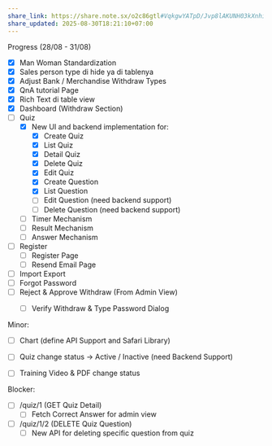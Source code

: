 ```yaml
---
share_link: https://share.note.sx/o2c86gtl#VqkgwYATpD/Jvp8lAKUNH03kXnhiH8ILwsXABZ1wJNM
share_updated: 2025-08-30T18:21:10+07:00
---
```

Progress (28/08 - 31/08)
- [x] Man Woman Standardization
- [x] Sales person type di hide ya di tablenya
- [x] Adjust Bank / Merchandise Withdraw Types
- [x] QnA tutorial Page
- [x] Rich Text di table view
- [x] Dashboard (Withdraw Section)
- [ ] Quiz
	- [x] New UI and backend implementation for:
		- [x] Create Quiz
		- [x] List Quiz
		- [x] Detail Quiz
		- [x] Delete Quiz
		- [x] Edit Quiz
		- [x] Create Question
		- [x] List Question
		- [ ] Edit Question (need backend support)
		- [ ] Delete Question (need backend support)
	- [ ] Timer Mechanism
	- [ ] Result Mechanism     
	- [ ] Answer Mechanism
- [ ] Register
	- [ ] Register Page
	- [ ] Resend Email Page
- [ ] Import Export
- [ ] Forgot Password
- [ ] Reject & Approve Withdraw (From Admin View)
	- [ ] Verify Withdraw & Type Password Dialog


Minor:
- [ ] Chart (define API Support and Safari Library)
- [ ] Quiz change status → Active / Inactive (need Backend Support)
- [ ] Training Video & PDF change status


Blocker:
- [ ] /quiz/1 (GET Quiz Detail)
	- [ ] Fetch Correct Answer for admin view
- [ ] /quiz/1/2 (DELETE Quiz Question)
	- [ ] New API for deleting specific question from quiz